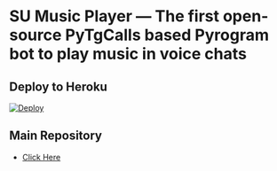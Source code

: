 # SU Music Player — The first open-source PyTgCalls based Pyrogram bot to play music in voice chats

## Deploy to Heroku

[![Deploy](https://www.herokucdn.com/deploy/button.svg)](https://heroku.com/deploy?template=https://github.com/ronaldyganteng/CallsMusicHeroku/)

## Main Repository

- [Click Here](https://github.com/ronaldyganteng/botmusiktelegram)
